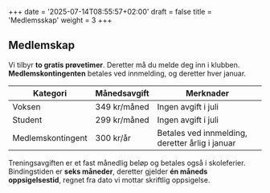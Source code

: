 +++
date = '2025-07-14T08:55:57+02:00'
draft = false
title = 'Medlemsskap'
weight = 3
+++

## Medlemskap

Vi tilbyr **to gratis prøvetimer**. Deretter må du melde deg inn i klubben.  
**Medlemskontingenten** betales ved innmelding, og deretter hver januar.

| Kategori         | Månedsavgift       | Merknader                        |
|------------------|--------------------|----------------------------------|
| Voksen           | 349 kr/måned       | Ingen avgift i juli              |
| Student          | 299 kr/måned       | Ingen avgift i juli              |
| Medlemskontingent| 300 kr/år          | Betales ved innmelding, deretter årlig i januar |

Treningsavgiften er et fast månedlig beløp og betales også i skoleferier.  
Bindingstiden er **seks måneder**, deretter gjelder **én måneds oppsigelsestid**, regnet fra dato vi mottar skriftlig oppsigelse.
